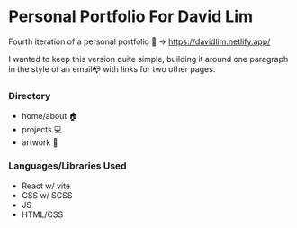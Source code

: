 # Personal Portfolio For David Lim
Fourth iteration of a personal portfolio 👊 -> https://davidlim.netlify.app/

I wanted to keep this version quite simple, building it around one paragraph in the style of an email📭 with links for two other pages.

### Directory
- home/about 🏠
- projects 💻
- artwork 🎨

### Languages/Libraries Used
- React w/ vite
- CSS w/ SCSS
- JS
- HTML/CSS
